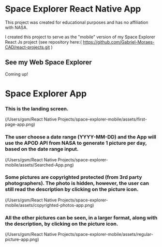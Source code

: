 # Space Explorer React Native App

This project was created for educational purposes and has no affiliation with NASA.

I created this project to serve as the "mobile" version of my Space Explorer React Js project (see repository here:( https://github.com/Gabriel-Moraes-CAD/react-projects.git )

## See my Web Space Explorer

Coming up!

# Space Explorer App

### This is the landing screen.

(/Users/gsm/React Native Projects/space-explorer-mobile/assets/first-page-app.png)

### The user choose a date range (YYYY-MM-DD) and the App will use the APOD API from NASA to generate 1 picture per day, based on the date range input.

(/Users/gsm/React Native Projects/space-explorer-mobile/assets/Searched-App.png)

### Some pictures are copyrighted protected (from 3rd party photographers). The photo is hidden, however, the user can still read the description by clicking on the picture icon.

(/Users/gsm/React Native Projects/space-explorer-mobile/assets/copyrighted-photos-app.png)

### All the other pictures can be seen, in a larger format, along with the description, by clicking on the picture icon.

(/Users/gsm/React Native Projects/space-explorer-mobile/assets/regular-picture-app.png)

